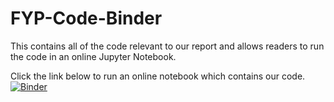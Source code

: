# FYP-Code-Binder
This contains all of the code relevant to our report and allows readers to run the code in an online Jupyter Notebook.

Click the link below to run an online notebook which contains our code.
[![Binder](https://mybinder.org/badge_logo.svg)](https://mybinder.org/v2/gh/gimpboi/FYP-Code-Binder/HEAD)

